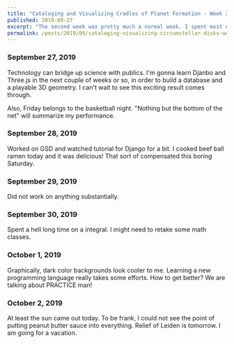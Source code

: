 ```yaml
---
title: "Cataloging and Visualizing Cradles of Planet Formation - Week 2"
published: 2019-09-27
excerpt: "The second week was pretty much a normal week. I spent most of my time on homework and reading and watching research related materials. Nothing special. "
permalink: /posts/2019/09/cataloging-visualizing-circumstellar-disks-week2
---
```



### September 27, 2019

Technology can bridge up science with publics. I'm gonna learn Djanbo and Three.js in the next couple of weeks or so, in order to build a database and a playable 3D geometry. I can't wait to see this exciting result comes through. 

Also, Friday belongs to the basketball night. "Nothing but the bottom of the net" will summarize my performance. 


### September 28, 2019

Worked on GSD and watched tutorial for Django for a bit. I cooked beef ball ramen today and it was delicious! That sort of compensated this boring Saturday.


### September 29, 2019

Did not work on anything substantially. 


### September 30, 2019

Spent a hell long time on a integral. I might need to retake some math classes. 


### October 1, 2019

Graphically, dark color backgrounds look cooler to me. Learning a new programming language really takes some efforts. How to get better? We are talking about PRACTICE man!

### October 2, 2019

At least the sun came out today. To be frank, I could not see the point of putting peanut butter sauce into everything. Relief of Leiden is tomorrow. I am going for a vacation. 
